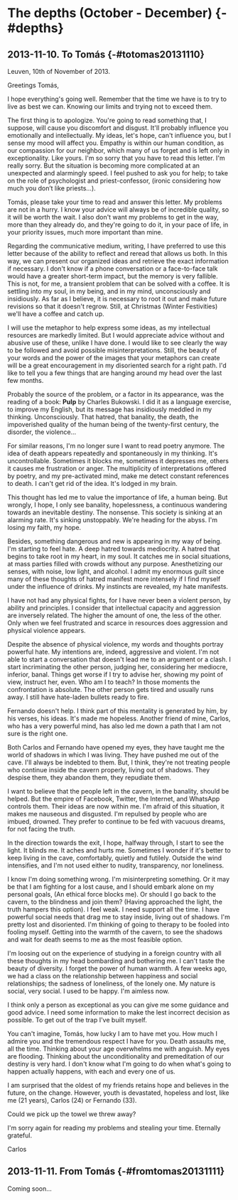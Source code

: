 # The depths (October - December) {-#depths}


## 2013-11-10. To Tomás {-#totomas20131110}

Leuven, 10th of November of 2013.

Greetings Tomás,
 
I hope everything's going well. Remember that the time we have is to try to live as best we can. Knowing our limits and trying not to exceed them.
 
The first thing is to apologize. You're going to read something that, I suppose, will cause you discomfort and disgust. It'll probably influence you emotionally and intellectually. My ideas, let's hope, can't influence you, but I sense my mood will affect you. Empathy is within our human condition, as our compassion for our neighbor, which many of us forget and is left only in exceptionality. Like yours. I'm so sorry that you have to read this letter. I'm really sorry. But the situation is becoming more complicated at an unexpected and alarmingly speed. I feel pushed to ask you for help; to take on the role of psychologist and priest-confessor, (ironic considering how much you don’t like priests...).
 
Tomás, please take your time to read and answer this letter. My problems are not in a hurry. I know your advice will always be of incredible quality, so it will be worth the wait. I also don't want my problems to get in the way, more than they already do, and they're going to do it, in your pace of life, in your priority issues, much more important than mine.
 
Regarding the communicative medium, writing, I have preferred to use this letter because of the ability to reflect and reread that allows us both. In this way, we can present our organized ideas and retrieve the exact information if necessary. I don't know if a phone conversation or a face-to-face talk would have a greater short-term impact, but the memory is very fallible. This is not, for me, a transient problem that can be solved with a coffee. It is settling into my soul, in my being, and in my mind, unconsciously and insidiously. As far as I believe, it is necessary to root it out and make future revisions so that it doesn't regrow. Still, at Christmas (Winter Festivities) we'll have a coffee and catch up.
 
I will use the metaphor to help express some ideas, as my intellectual resources are markedly limited. But I would appreciate advice without and abusive use of these, unlike I have done. I would like to see clearly the way to be followed and avoid possible misinterpretations. Still, the beauty of your words and the power of the images that your metaphors can create will be a great encouragement in my disoriented search for a right path.
I'd like to tell you a few things that are hanging around my head over the last few months.
 
Probably the source of the problem, or a factor in its appearance, was the reading of a book: **Pulp** by Charles Bukowski. I did it as a language exercise, to improve my English, but its message has insidiously meddled in my thinking. Unconsciously. That hatred, that banality, the death, the impoverished quality of the human being of the twenty-first century, the disorder, the violence...
 
For similar reasons, I'm no longer sure I want to read poetry anymore. The idea of death appears repeatedly and spontaneously in my thinking. It's uncontrollable. Sometimes it blocks me, sometimes it depresses me, others it causes me frustration or anger. The multiplicity of interpretations offered by poetry, and my pre-activated mind, make me detect constant references to death. I can't get rid of the idea. It's lodged in my brain.
 
This thought has led me to value the importance of life, a human being. But wrongly, I hope, I only see banality, hopelessness, a continuous wandering towards an inevitable destiny. The nonsense. This society is sinking at an alarming rate. It's sinking unstoppably. We're heading for the abyss. I'm losing my faith, my hope.
 
Besides, something dangerous and new is appearing in my way of being. I'm starting to feel hate. A deep hatred towards mediocrity. A hatred that begins to take root in my heart, in my soul. It catches me in social situations, at mass parties filled with crowds without any purpose. Anesthetizing our senses, with noise, low light, and alcohol. I admit my enormous guilt since many of these thoughts of hatred manifest more intensely if I find myself under the influence of drinks. My instincts are revealed, my hate manifests.
 
I have not had any physical fights, for I have never been a violent person, by ability and principles. I consider that intellectual capacity and aggression are inversely related. The higher the amount of one, the less of the other. Only when we feel frustrated and scarce in resources does aggression and physical violence appears.
 
Despite the absence of physical violence, my words and thoughts portray powerful hate. My intentions are, indeed, aggressive and violent. I'm not able to start a conversation that doesn't lead me to an argument or a clash. I start incriminating the other person, judging her, considering her mediocre, inferior, banal. Things get worse if I try to advise her, showing my point of view, instruct her, even. Who am I to teach? In those moments the confrontation is absolute. The other person gets tired and usually runs away. I still have hate-laden bullets ready to fire.
 
Fernando doesn't help. I think part of this mentality is generated by him, by his verses, his ideas. It's made me hopeless. Another friend of mine, Carlos, who has a very powerful mind,  has also led me down a path that I am not sure is the right one.
 
Both Carlos and Fernando have opened my eyes, they have taught me the world of shadows in which I was living. They have pushed me out of the cave. I'll always be indebted to them. But, I think, they're not treating people who continue inside the cavern properly, living out of shadows. They despise them, they abandon them, they repudiate them.
 
I want to believe that the people left in the cavern, in the banality, should be helped. But the empire of Facebook, Twitter, the Internet, and WhatsApp controls them. Their ideas are now within me. I'm afraid of this situation, it makes me nauseous and disgusted. I'm repulsed by people who are imbued, drowned. They prefer to continue to be fed with vacuous dreams, for not facing the truth.
  
In the direction towards the exit, I hope, halfway through, I start to see the light. It blinds me. It aches and hurts me. Sometimes I wonder if it's better to keep living in the cave, comfortably, quietly and futilely. Outside the wind intensifies, and I'm not used either to nudity, transparency, nor loneliness.
 
I know I'm doing something wrong. I'm misinterpreting something. Or it may be that I am fighting for a lost cause, and I should embark alone on my personal goals, (An ethical force blocks me). Or should I go back to the cavern, to the blindness and join them? (Having approached the light, the truth hampers this option). I feel weak. I need support all the time. I have powerful social needs that drag me to stay inside, living out of shadows. I'm pretty lost and disoriented. I'm thinking of going to therapy to be fooled into fooling myself. Getting into the warmth of the cavern, to see the shadows and wait for death seems to me as the most feasible option.
 
I'm loosing out on the experience of studying in a foreign country with all these thoughts in my head bombarding and bothering me. I can't taste the beauty of diversity. I forget the power of human warmth. A few weeks ago, we had a class on the relationship between happiness and social relationships; the sadness of loneliness, of the lonely one. My nature is social, very social. I used to be happy. I'm aimless now.
 
I think only a person as exceptional as you can give me some guidance and good advice. I need some information to make the lest incorrect decision as possible. To get out of the trap I've built myself.
 
You can't imagine, Tomás, how lucky I am to have met you. How much I admire you and the tremendous respect I have for you. Death assaults me, all the time. Thinking about your age overwhelms me with anguish. My eyes are flooding. Thinking about the unconditionality and premeditation of our destiny is very hard. I don't know what I'm going to do when what's going to happen actually happens, with each and every one of us.
 
I am surprised that the oldest of my friends retains hope and believes in the future, on the change. However, youth is devastated, hopeless and lost, like me (21 years), Carlos (24) or Fernando (33).
 
Could we pick up the towel we threw away?
 
I'm sorry again for reading my problems and stealing your time.
Eternally grateful.
 
Carlos



## 2013-11-11. From Tomás {-#fromtomas20131111}

Coming soon...
